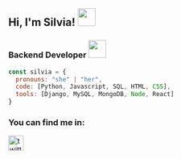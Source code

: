 ## Hi, I'm Silvia! <img src="https://i.pinimg.com/originals/da/76/c1/da76c13edbe408e97b35cda97b0e7f16.gif" width="35"> 
### Backend Developer  <img src="https://media.giphy.com/media/WUlplcMpOCEmTGBtBW/giphy.gif" width="35"> 

```javascript
const silvia = {
  pronouns: "she" | "her",
  code: [Python, Javascript, SQL, HTML, CSS],
  tools: [Django, MySQL, MongoDB, Node, React]
}
```


### You can find me in:

[<img src='https://cdn.jsdelivr.net/npm/simple-icons@3.0.1/icons/twitter.svg' alt='twitter' height='30'>](https://twitter.com/SilviaAlarcon_) 

